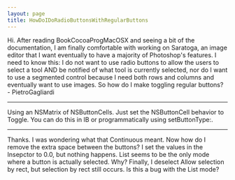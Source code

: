```yaml
---
layout: page
title: HowDoIDoRadioButtonsWithRegularButtons
---
```




Hi. After reading BookCocoaProgMacOSX and seeing a bit of the documentation, I am finally comfortable with working on Saratoga, an image editor that I want eventually to have a majority of Photoshop's features. I need to know this: I do not want to use radio buttons to allow the users to select a tool AND be notified of what tool is currently selected, nor do I want to use a segmented control because I need both rows and columns and eventually want to use images. So how do I make toggling regular buttons? - PietroGagliardi

----

Using an NSMatrix of NSButtonCell<nowiki/>s. Just set the NSButtonCell behavior to Toggle. You can do this in IB or programmatically using     setButtonType:.

----
Thanks. I was wondering what that Continuous meant. Now how do I remove the extra space between the buttons? I set the values in the Insepctor to 0.0, but nothing happens. List seems to be the only mode where a button is actually selected. Why? Finally, I deselect Allow selection by rect, but selection by rect still occurs. Is this a bug with the List mode?

